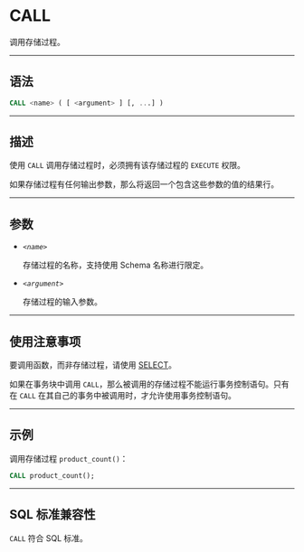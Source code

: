CALL
=====

调用存储过程。

---

语法
--------

```sql
CALL <name> ( [ <argument> ] [, ...] )
```

---

描述
----------

使用 `CALL` 调用存储过程时，必须拥有该存储过程的 `EXECUTE` 权限。

如果存储过程有任何输出参数，那么将返回一个包含这些参数的值的结果行。

---

参数
----------

- _`<name>`_

    存储过程的名称，支持使用 Schema 名称进行限定。

- _`<argument>`_

    存储过程的输入参数。

---


使用注意事项
--------

要调用函数，而非存储过程，请使用 [SELECT](select.md)。

如果在事务块中调用 `CALL`，那么被调用的存储过程不能运行事务控制语句。只有在 `CALL` 在其自己的事务中被调用时，才允许使用事务控制语句。

---

示例
--------

调用存储过程 `product_count()`：

```sql
CALL product_count();
```

---

SQL 标准兼容性
-------------

`CALL` 符合 SQL 标准。
